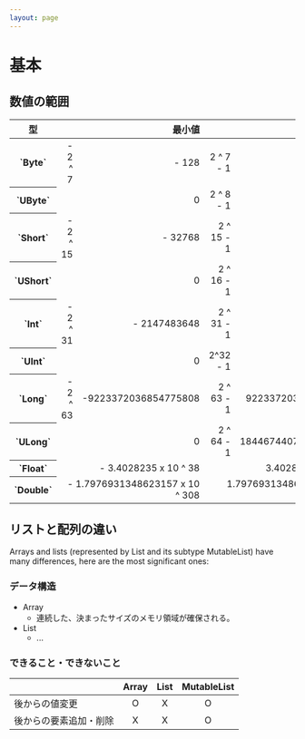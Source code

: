 ```yaml
---
layout: page
---
```


# 基本

## 数値の範囲

<table>
    <thead>
        <tr>
            <th>型</th>
            <th style="text-align:right;" colspan="2">最小値</th>
            <th style="text-align:right;" colspan="2">最大値</th>
        </tr>
    </thead>
    <tbody>
        <tr>
            <th>`Byte`</th>
            <td style="text-align:right;">- 2 ^ 7</td>
            <td style="text-align:right;">- 128</td>
            <td style="text-align:right;">2 ^ 7 - 1</td>
            <td style="text-align:right;">127</td>
        </tr>
        <tr>
            <th>`UByte`</th>
            <td style="text-align:right;" colspan="2">0</td>
            <td style="text-align:right;">2 ^ 8 - 1</td>
            <td style="text-align:right;">255</td>
        </tr>
        <tr>
            <th>`Short`</th>
            <td style="text-align:right;">- 2 ^ 15 </td>
            <td style="text-align:right;">- 32768</td>
            <td style="text-align:right;">2 ^ 15 - 1</td>
            <td style="text-align:right;">32767</td>
        </tr>
        <tr>
            <th>`UShort`</th>
            <td style="text-align:right;" colspan="2">0</td>
            <td style="text-align:right;">2 ^ 16 - 1</td>
            <td style="text-align:right;">65535</td>
        </tr>
        <tr>
            <th>`Int`</th>
            <td style="text-align:right;">- 2 ^ 31</td>
            <td style="text-align:right;">- 2147483648</td>
            <td style="text-align:right;">2 ^ 31 - 1</td>            
            <td style="text-align:right;">2147483647</td>
        </tr>
        <tr>
            <th>`UInt`</th>
            <td style="text-align:right;" colspan="2">0</td>
            <td style="text-align:right;">2^32 - 1</td>
            <td style="text-align:right;">4294967295</td>
        </tr>
        <tr>
            <th>`Long`</th>
            <td style="text-align:right;">- 2 ^ 63</td>
            <td style="text-align:right;">-9223372036854775808</td>
            <td style="text-align:right;">2 ^ 63 - 1</td>
            <td style="text-align:right;">9223372036854775807</td>            
        </tr>
        <tr>
            <th>`ULong`</th>
            <td style="text-align:right;" colspan="2">0</td>
            <td style="text-align:right;">2 ^ 64 - 1</td>
            <td style="text-align:right;">18446744073709551615</td>
        </tr>
        <tr>
            <th>`Float`</th>
            <td style="text-align:right;" colspan="2">- 3.4028235 x 10 ^ 38</td>
            <td style="text-align:right;" colspan="2">3.4028235 x 10 ^ 38</td>
        </tr>
        <tr>
            <th>`Double`</th>
            <td style="text-align:right;" colspan="2">- 1.7976931348623157 x 10 ^ 308</td>
            <td style="text-align:right;" colspan="2">1.7976931348623157 x 10 ^ 308</td>
        </tr>
    </tbody>
</table>

## リストと配列の違い

Arrays and lists (represented by List<T> and its subtype MutableList<T>) have many differences, here are the most significant ones:

### データ構造

* Array
    * 連続した、決まったサイズのメモリ領域が確保される。
* List
    * ...
 
### できること・できないこと

| | Array | List | MutableList |
|:--|:--:|:--:|:--:|
| 後からの値変更 | O | X | O |
| 後からの要素追加・削除 | X | X | O |
